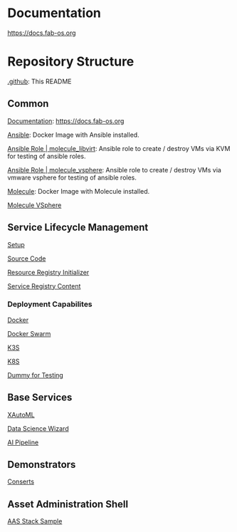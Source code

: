 # Documentation
https://docs.fab-os.org

# Repository Structure

[.github](https://github.com/FabOS-AI/.github): This README

 
## Common
[Documentation](https://github.com/FabOS-AI/fabos-docs): https://docs.fab-os.org

[Ansible](https://github.com/FabOS-AI/ansible): Docker Image with Ansible installed.

[Ansible Role | molecule_libvirt](https://github.com/FabOS-AI/molecule_libvirt): Ansible role to create / destroy VMs via KVM for testing of ansible roles.

[Ansible Role | molecule_vsphere](https://github.com/FabOS-AI/molecule_vsphere): Ansible role to create / destroy VMs via vmware vsphere for testing of ansible roles.

[Molecule](https://github.com/FabOS-AI/molecule): Docker Image with Molecule installed.

[Molecule VSphere](molecule_vsphere)

## Service Lifecycle Management
[Setup](https://github.com/FabOS-AI/fabos-slm-setup)

[Source Code](https://github.com/FabOS-AI/fabos-slm)

[Resource Registry Initializer](https://github.com/FabOS-AI/fabos-slm-resource-registry-init)

[Service Registry Content](https://github.com/FabOS-AI/fabos-slm-service-registry-content)

 
### Deployment Capabilites
[Docker](https://github.com/FabOS-AI/fabos-slm-dc-docker)

[Docker Swarm](https://github.com/FabOS-AI/fabos-slm-dc-docker-swarm)

[K3S](https://github.com/FabOS-AI/fabos-slm-dc-k3s)

[K8S](https://github.com/FabOS-AI/fabos-slm-dc-k8s)

[Dummy for Testing](https://github.com/FabOS-AI/fabos-slm-dc-dummy)

 
## Base Services
[XAutoML](https://github.com/FabOS-AI/fabos-base-service-xautoml)

[Data Science Wizard](https://github.com/FabOS-AI/fabos-base-service-dswizard)

[AI Pipeline](fabos-base-service-ai-pipeline)
 
## Demonstrators
[Conserts](https://github.com/FabOS-AI/conserts-demonstrator)

## Asset Administration Shell
[AAS Stack Sample](fabos-aas-stack-sample )
